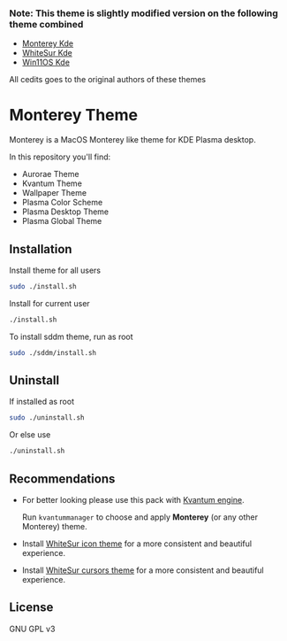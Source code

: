 ### Note: This theme is slightly modified version on the following theme combined
- [Monterey Kde](https://github.com/vinceliuice/Monterey-kde)
- [WhiteSur Kde](https://github.com/vinceliuice/WhiteSur-kde)
- [Win11OS Kde](https://github.com/yeyushengfan258/Win11OS-kde)

All cedits goes to the original authors of these themes

Monterey Theme
======
Monterey is a MacOS Monterey like theme for KDE Plasma desktop.

In this repository you'll find:

- Aurorae Theme
- Kvantum Theme
- Wallpaper Theme
- Plasma Color Scheme
- Plasma Desktop Theme
- Plasma Global Theme

## Installation

Install theme for all users
```sh
sudo ./install.sh
```

Install for current user
```sh
./install.sh
```

To install sddm theme, run as root
```sh
sudo ./sddm/install.sh
```

## Uninstall

If installed as root
```sh
sudo ./uninstall.sh
```
Or else use
```sh
./uninstall.sh
```

## Recommendations

- For better looking please use this pack with [Kvantum engine](https://github.com/tsujan/Kvantum/blob/master/Kvantum/INSTALL.md#distributions).

  Run `kvantummanager` to choose and apply **Monterey** (or any other Monterey) theme.

- Install [WhiteSur icon theme](https://github.com/vinceliuice/WhiteSur-icon-theme) for a more consistent and beautiful experience.

- Install [WhiteSur cursors theme](https://github.com/vinceliuice/WhiteSur-cursors) for a more consistent and beautiful experience.

## License
GNU GPL v3
